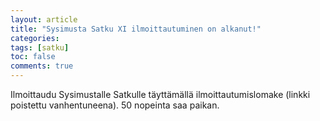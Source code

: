 ```yaml
---
layout: article
title: "Sysimusta Satku XI ilmoittautuminen on alkanut!"
categories:
tags: [satku]
toc: false
comments: true
---
```


Ilmoittaudu Sysimustalle Satkulle täyttämällä
ilmoittautumislomake (linkki poistettu vanhentuneena).
50 nopeinta saa paikan.
